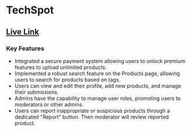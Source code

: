 # TechSpot    
## [Live Link](https://www.example.com)

### Key Features
   - Integrated a secure payment system allowing users to unlock premium features to upload unlimited  products.
   - Implemented a robust search feature on the Products page, allowing users to search for products based on tags.
   - Users can view and edit their profile, add new products, and manage their submissions.
   - Admins have the capability to manage user roles, promoting users to moderators or other admins.
   - Users can report inappropriate or suspicious products through a dedicated "Report" button. Then moderator will review reported  product.

